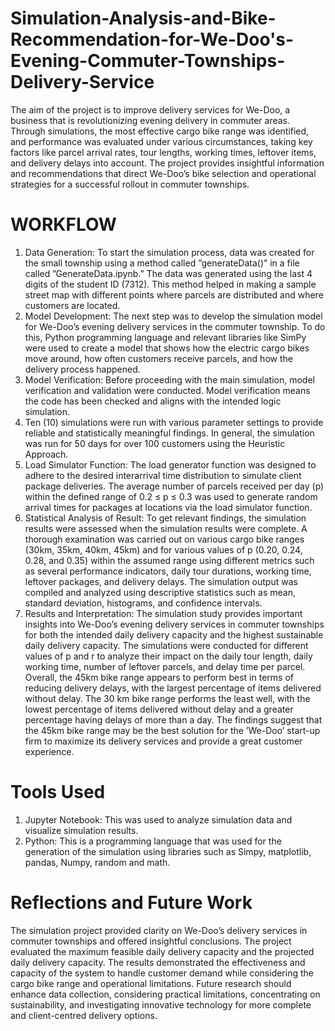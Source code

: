 # Simulation-Analysis-and-Bike-Recommendation-for-We-Doo's-Evening-Commuter-Townships-Delivery-Service
The aim of the project is to improve delivery services for We-Doo, a business that is revolutionizing evening delivery in commuter areas. Through simulations, the most effective cargo bike range was identified, and performance was evaluated under various circumstances, taking key factors like parcel arrival rates, tour lengths, working times, leftover items, and delivery delays into account. The project provides insightful information and recommendations that direct We-Doo’s bike selection and operational strategies for a successful rollout in commuter townships.
# WORKFLOW 
1. Data Generation: To start the simulation process, data was created for the small township using a method called ”generateData()” in a file called ”GenerateData.ipynb.” The data was generated using the last 4 digits of the student ID (7312). This method helped in making a sample street map with different points where parcels are distributed and where customers are located.
2. Model Development: The next step was to develop the simulation model for We-Doo’s evening delivery services in the commuter township. To do this, Python programming language and relevant libraries like SimPy were used to create a model that shows how the electric cargo bikes move around, how often customers receive parcels, and how the delivery process happened.
3. Model Verification: Before proceeding with the main simulation, model verification and validation were conducted. Model verification means the code has been checked and aligns with the intended logic simulation.
4. Ten (10) simulations were run with various parameter settings to provide reliable and statistically meaningful findings. In general, the simulation was run for 50 days for over 100 customers using the Heuristic Approach.
5. Load Simulator Function: The load generator function was designed to adhere to the desired interarrival time distribution to simulate client package deliveries. The average number of parcels received per day (p) within the defined range of 0.2 ≤ p ≤ 0.3 was used to generate random arrival times for packages at locations via the load simulator function.
6. Statistical Analysis of Result: To get relevant findings, the simulation results were assessed when the simulation results were complete. A thorough examination was carried out on various cargo bike ranges (30km, 35km, 40km, 45km) and for various values of p (0.20, 0.24, 0.28, and 0.35) within the assumed range using different metrics such as several performance indicators, daily tour durations, working time, leftover packages, and delivery delays. The simulation output was compiled and analyzed using descriptive statistics such as mean, standard deviation, histograms, and confidence intervals.
7. Results and Interpretation: The simulation study provides important insights into We-Doo’s evening delivery services in commuter townships for both the intended daily delivery capacity and the highest sustainable daily delivery capacity. The simulations were conducted for different values of p and r to analyze their impact on the daily tour length, daily working time, number of leftover parcels, and delay time per parcel. Overall, the 45km bike range appears to perform best in terms of reducing delivery delays, with the largest percentage of items delivered without delay. The 30 km bike range performs the least well, with the lowest percentage of items delivered without delay and a greater percentage having delays of more than a day. The findings suggest that the 45km bike range may be the best solution for the ’We-Doo’ start-up firm to maximize its delivery services and provide a great customer experience.
# Tools Used
1. Jupyter Notebook: This was used to analyze simulation data and visualize simulation results.
2. Python: This is a programming language that was used for the generation of the simulation using libraries such as Simpy, matplotlib, pandas, Numpy, random and math.
# Reflections and Future Work
The simulation project provided clarity on We-Doo’s delivery services in commuter townships and offered insightful conclusions. The project evaluated the maximum feasible daily delivery capacity and the projected daily delivery capacity. The results demonstrated the effectiveness and capacity of the system to handle customer demand while considering the cargo bike range and operational limitations. Future research should enhance data collection, considering practical limitations, concentrating on sustainability, and investigating innovative technology for more complete and client-centred delivery options.
